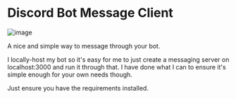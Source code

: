 # Discord Bot Message Client

![image](https://github.com/user-attachments/assets/18250dab-559e-40a0-9da0-2a5593ae0da3)

A nice and simple way to message through your bot.

I locally-host my bot so it's easy for me to just create a messaging server on localhost:3000 and run it through that. I have done what I can to ensure it's simple enough for your own needs though.

Just ensure you have the requirements installed. 
